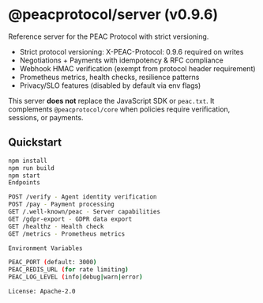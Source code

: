# @peacprotocol/server (v0.9.6)

Reference server for the PEAC Protocol with strict versioning.

- Strict protocol versioning: X-PEAC-Protocol: 0.9.6 required on writes
- Negotiations + Payments with idempotency & RFC compliance
- Webhook HMAC verification (exempt from protocol header requirement)
- Prometheus metrics, health checks, resilience patterns
- Privacy/SLO features (disabled by default via env flags)

This server **does not** replace the JavaScript SDK or `peac.txt`. It complements `@peacprotocol/core` when policies require verification, sessions, or payments.

## Quickstart

```bash
npm install
npm run build
npm start
Endpoints

POST /verify - Agent identity verification
POST /pay - Payment processing
GET /.well-known/peac - Server capabilities
GET /gdpr-export - GDPR data export
GET /healthz - Health check
GET /metrics - Prometheus metrics

Environment Variables

PEAC_PORT (default: 3000)
PEAC_REDIS_URL (for rate limiting)
PEAC_LOG_LEVEL (info|debug|warn|error)

License: Apache-2.0
```

